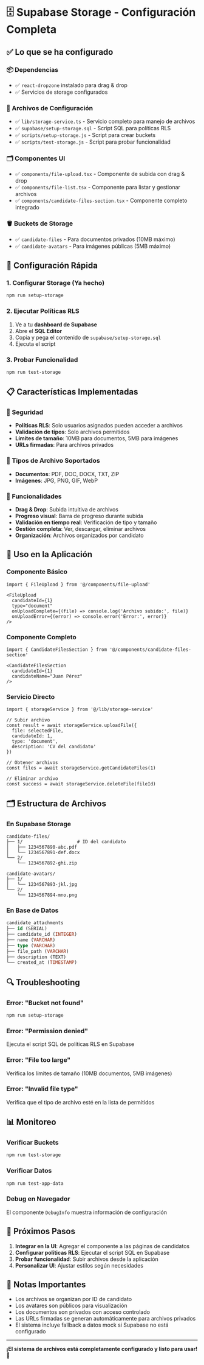 # 🗄️ Supabase Storage - Configuración Completa

## ✅ Lo que se ha configurado

### 📦 Dependencias
- ✅ `react-dropzone` instalado para drag & drop
- ✅ Servicios de storage configurados

### 🔧 Archivos de Configuración
- ✅ `lib/storage-service.ts` - Servicio completo para manejo de archivos
- ✅ `supabase/setup-storage.sql` - Script SQL para políticas RLS
- ✅ `scripts/setup-storage.js` - Script para crear buckets
- ✅ `scripts/test-storage.js` - Script para probar funcionalidad

### 🗂️ Componentes UI
- ✅ `components/file-upload.tsx` - Componente de subida con drag & drop
- ✅ `components/file-list.tsx` - Componente para listar y gestionar archivos
- ✅ `components/candidate-files-section.tsx` - Componente completo integrado

### 🪣 Buckets de Storage
- ✅ `candidate-files` - Para documentos privados (10MB máximo)
- ✅ `candidate-avatars` - Para imágenes públicas (5MB máximo)

## 🚀 Configuración Rápida

### 1. Configurar Storage (Ya hecho)
```bash
npm run setup-storage
```

### 2. Ejecutar Políticas RLS
1. Ve a tu **dashboard de Supabase**
2. Abre el **SQL Editor**
3. Copia y pega el contenido de `supabase/setup-storage.sql`
4. Ejecuta el script

### 3. Probar Funcionalidad
```bash
npm run test-storage
```

## 📋 Características Implementadas

### 🔐 Seguridad
- **Políticas RLS**: Solo usuarios asignados pueden acceder a archivos
- **Validación de tipos**: Solo archivos permitidos
- **Límites de tamaño**: 10MB para documentos, 5MB para imágenes
- **URLs firmadas**: Para archivos privados

### 📁 Tipos de Archivo Soportados
- **Documentos**: PDF, DOC, DOCX, TXT, ZIP
- **Imágenes**: JPG, PNG, GIF, WebP

### 🎯 Funcionalidades
- **Drag & Drop**: Subida intuitiva de archivos
- **Progreso visual**: Barra de progreso durante subida
- **Validación en tiempo real**: Verificación de tipo y tamaño
- **Gestión completa**: Ver, descargar, eliminar archivos
- **Organización**: Archivos organizados por candidato

## 🔧 Uso en la Aplicación

### Componente Básico
```tsx
import { FileUpload } from '@/components/file-upload'

<FileUpload
  candidateId={1}
  type="document"
  onUploadComplete={(file) => console.log('Archivo subido:', file)}
  onUploadError={(error) => console.error('Error:', error)}
/>
```

### Componente Completo
```tsx
import { CandidateFilesSection } from '@/components/candidate-files-section'

<CandidateFilesSection
  candidateId={1}
  candidateName="Juan Pérez"
/>
```

### Servicio Directo
```tsx
import { storageService } from '@/lib/storage-service'

// Subir archivo
const result = await storageService.uploadFile({
  file: selectedFile,
  candidateId: 1,
  type: 'document',
  description: 'CV del candidato'
})

// Obtener archivos
const files = await storageService.getCandidateFiles(1)

// Eliminar archivo
const success = await storageService.deleteFile(fileId)
```

## 🗂️ Estructura de Archivos

### En Supabase Storage
```
candidate-files/
├── 1/                    # ID del candidato
│   ├── 1234567890-abc.pdf
│   └── 1234567891-def.docx
└── 2/
    └── 1234567892-ghi.zip

candidate-avatars/
├── 1/
│   └── 1234567893-jkl.jpg
└── 2/
    └── 1234567894-mno.png
```

### En Base de Datos
```sql
candidate_attachments
├── id (SERIAL)
├── candidate_id (INTEGER)
├── name (VARCHAR)
├── type (VARCHAR)
├── file_path (VARCHAR)
├── description (TEXT)
└── created_at (TIMESTAMP)
```

## 🔍 Troubleshooting

### Error: "Bucket not found"
```bash
npm run setup-storage
```

### Error: "Permission denied"
Ejecuta el script SQL de políticas RLS en Supabase

### Error: "File too large"
Verifica los límites de tamaño (10MB documentos, 5MB imágenes)

### Error: "Invalid file type"
Verifica que el tipo de archivo esté en la lista de permitidos

## 📊 Monitoreo

### Verificar Buckets
```bash
npm run test-storage
```

### Verificar Datos
```bash
npm run test-app-data
```

### Debug en Navegador
El componente `DebugInfo` muestra información de configuración

## 🎯 Próximos Pasos

1. **Integrar en la UI**: Agregar el componente a las páginas de candidatos
2. **Configurar políticas RLS**: Ejecutar el script SQL en Supabase
3. **Probar funcionalidad**: Subir archivos desde la aplicación
4. **Personalizar UI**: Ajustar estilos según necesidades

## 📝 Notas Importantes

- Los archivos se organizan por ID de candidato
- Los avatares son públicos para visualización
- Los documentos son privados con acceso controlado
- Las URLs firmadas se generan automáticamente para archivos privados
- El sistema incluye fallback a datos mock si Supabase no está configurado

---

**¡El sistema de archivos está completamente configurado y listo para usar!** 🎉



